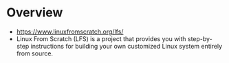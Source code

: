 # Overview

- https://www.linuxfromscratch.org/lfs/
- Linux From Scratch (LFS) is a project that provides you with
  step-by-step instructions for building your own customized Linux
  system entirely from source.
